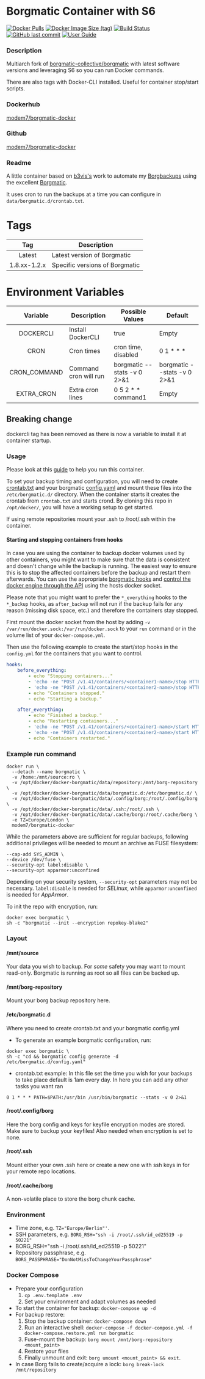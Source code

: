 # Borgmatic Container with S6
[![Docker Pulls](https://img.shields.io/docker/pulls/modem7/borgmatic-docker)](https://hub.docker.com/r/modem7/borgmatic-docker)
[![Docker Image Size (tag)](https://img.shields.io/docker/image-size/modem7/borgmatic-docker/latest)](https://hub.docker.com/r/modem7/borgmatic-docker)
[![Build Status](https://drone.modem7.com/api/badges/modem7/docker-borgmatic/status.svg)](https://drone.modem7.com/modem7/docker-borgmatic)
[![GitHub last commit](https://img.shields.io/github/last-commit/modem7/docker-borgmatic)](https://github.com/modem7/docker-borgmatic)
[![User Guide](https://img.shields.io/badge/User_Guide-OmegaWiki-informational?style=flat&logo=bookstack)](https://www.modem7.com/books/docker-backup/page/backup-docker-using-borgmatic)

### Description
Multiarch fork of [borgmatic-collective/borgmatic](https://github.com/borgmatic-collective/docker-borgmatic) with latest software versions and leveraging S6 so you can run Docker commands. 

There are also tags with Docker-CLI installed. Useful for container stop/start scripts. 

### Dockerhub

[modem7/borgmatic-docker](https://hub.docker.com/repository/docker/modem7/borgmatic-docker)

### Github

[modem7/borgmatic-docker](https://github.com/modem7/docker-borgmatic)

### Readme

A little container based on [b3vis's](https://github.com/borgmatic-collective/docker-borgmatic) work to automate my [Borgbackups](https://github.com/borgbackup) using the excellent [Borgmatic](https://github.com/borgmatic-collective/borgmatic).

It uses cron to run the backups at a time you can configure in `data/borgmatic.d/crontab.txt`.

# Tags
| Tag | Description |
| :----: | --- |
| Latest | Latest version of Borgmatic|
| 1.8.xx-1.2.x | Specific versions of Borgmatic |

# Environment Variables
| Variable | Description | Possible Values | Default |
| :----: | --- | --- | --- |
| DOCKERCLI | Install DockerCLI | true | Empty |
| CRON | Cron times | cron time, disabled | 0 1 * * * |
| CRON_COMMAND | Command cron will run | borgmatic --stats -v 0 2>&1 | borgmatic --stats -v 0 2>&1 |
| EXTRA_CRON | Extra cron lines | 0 5 2 * * command1 | Empty |

## Breaking change
dockercli tag has been removed as there is now a variable to install it at container startup.

### Usage

Please look at this [guide](https://www.modem7.com/books/docker-backup/page/backup-docker-using-borgmatic) to help you run this container.

To set your backup timing and configuration, you will need to create
[crontab.txt](https://github.com/modem7/docker-borgmatic/blob/master/base-fullbuild/data/borgmatic.d/crontab.txt) and your borgmatic
[config.yaml](https://github.com/modem7/docker-borgmatic/blob/master/base-fullbuild/data/borgmatic.d/config.yaml) and mount these files into the `/etc/borgmatic.d/`
directory. When the container starts it creates the crontab from `crontab.txt` and starts crond. By
cloning this repo in `/opt/docker/`, you will have a working setup to get started. 

If using remote repositories mount your .ssh to /root/.ssh within the container.

#### Starting and stopping containers from hooks

In case you are using the container to backup docker volumes used by other containers, you might
want to make sure that the data is consistent and doesn't change while the backup is running. The
easiest way to ensure this is to stop the affected containers before the backup and restart them
afterwards. You can use the appropriate [borgmatic
hooks](https://torsion.org/borgmatic/docs/how-to/add-preparation-and-cleanup-steps-to-backups/) and
[control the docker engine through the API](https://docs.docker.com/engine/api/) using the hosts
docker socket.

Please note that you might want to prefer the `*_everything` hooks to the `*_backup` hooks, as
`after_backup` will not run if the backup fails for any reason (missing disk space, etc.) and
therefore the containers stay stopped.

First mount the docker socket from the host by adding `-v /var/run/docker.sock:/var/run/docker.sock`
to your `run` command or in the volume list of your `docker-compose.yml`.

Then use the following example to create the start/stop hooks in the `config.yml` for the containers
that you want to control.

```yaml
hooks:
    before_everything:
        - echo "Stopping containers..."
        - 'echo -ne "POST /v1.41/containers/<container1-name>/stop HTTP/1.1\r\nHost: localhost\r\n\r\n" | nc local:/var/run/docker.sock 80 > /dev/null && echo "Stopped Container 1" || echo "Failed to stop Container 1"'
        - 'echo -ne "POST /v1.41/containers/<container2-name>/stop HTTP/1.1\r\nHost: localhost\r\n\r\n" | nc local:/var/run/docker.sock 80 > /dev/null && echo "Stopped Container 2" || echo "Failed to stop Container 2"'
        - echo "Containers stopped."
        - echo "Starting a backup."

    after_everything:
        - echo "Finished a backup."
        - echo "Restarting containers..."
        - 'echo -ne "POST /v1.41/containers/<container1-name>/start HTTP/1.1\r\nHost: localhost\r\n\r\n" | nc local:/var/run/docker.sock 80 > /dev/null && echo "Started Container 1" || echo "Failed to start Container 1"'
        - 'echo -ne "POST /v1.41/containers/<container2-name>/start HTTP/1.1\r\nHost: localhost\r\n\r\n" | nc local:/var/run/docker.sock 80 > /dev/null && echo "Started Container 2" || echo "Failed to start Container 2"'
        - echo "Containers restarted."
```

### Example run command
```console
docker run \
  --detach --name borgmatic \
  -v /home:/mnt/source:ro \
  -v /opt/docker/docker-borgmatic/data/repository:/mnt/borg-repository \
  -v /opt/docker/docker-borgmatic/data/borgmatic.d:/etc/borgmatic.d/ \
  -v /opt/docker/docker-borgmatic/data/.config/borg:/root/.config/borg \
  -v /opt/docker/docker-borgmatic/data/.ssh:/root/.ssh \
  -v /opt/docker/docker-borgmatic/data/.cache/borg:/root/.cache/borg \
  -e TZ=Europe/London \
  modem7/borgmatic-docker
```
While the parameters above are sufficient for regular backups, following additional privileges will
be needed to mount an archive as FUSE filesystem:
```console
--cap-add SYS_ADMIN \
--device /dev/fuse \
--security-opt label:disable \
--security-opt apparmor:unconfined
```
Depending on your security system, `--security-opt` parameters may not be necessary. `label:disable`
is needed for *SELinux*, while `apparmor:unconfined` is needed for *AppArmor*.

To init the repo with encryption, run:
```console
docker exec borgmatic \
sh -c "borgmatic --init --encryption repokey-blake2"
```

### Layout
#### /mnt/source
Your data you wish to backup. For *some* safety you may want to mount read-only. Borgmatic is
running as root so all files can be backed up. 
#### /mnt/borg-repository
Mount your borg backup repository here.
#### /etc/borgmatic.d
Where you need to create crontab.txt and your borgmatic config.yml
- To generate an example borgmatic configuration, run:
```console
docker exec borgmatic \
sh -c "cd && borgmatic config generate -d /etc/borgmatic.d/config.yaml"
```
- crontab.txt example: In this file set the time you wish for your backups to take place default is
  1am every day. In here you can add any other tasks you want ran
```
0 1 * * * PATH=$PATH:/usr/bin /usr/bin/borgmatic --stats -v 0 2>&1
```
#### /root/.config/borg
Here the borg config and keys for keyfile encryption modes are stored. Make sure to backup your
keyfiles! Also needed when encryption is set to none.
#### /root/.ssh
Mount either your own .ssh here or create a new one with ssh keys in for your remote repo locations.
#### /root/.cache/borg
A non-volatile place to store the borg chunk cache.

### Environment
- Time zone, e.g. `TZ="Europe/Berlin"'`.
- SSH parameters, e.g. `BORG_RSH="ssh -i /root/.ssh/id_ed25519 -p 50221"`
- BORG_RSH="ssh -i /root/.ssh/id_ed25519 -p 50221"
- Repository passphrase, e.g. `BORG_PASSPHRASE="DonNotMissToChangeYourPassphrase"`

### Docker Compose
  - Prepare your configuration
    1. `cp .env.template .env`
    2. Set your environment and adapt volumes as needed
  - To start the container for backup: `docker-compose up -d`
  - For backup restore: 
    1. Stop the backup container: `docker-compose down`
    2. Run an interactive shell: `docker-compose -f docker-compose.yml -f docker-compose.restore.yml
       run borgmatic`
    3. Fuse-mount the backup: `borg mount /mnt/borg-repository <mount_point>`
    4. Restore your files
    5. Finally unmount and exit: `borg umount <mount_point> && exit`.
  - In case Borg fails to create/acquire a lock: `borg break-lock /mnt/repository`
